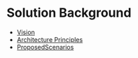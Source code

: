 # Solution Background

- [Vision](./0.Vision.md)
- [Architecture Principles](./1.ArchitecturePrinciples.md)
- [ProposedScenarios](./2.ProposedScenarios.md)
